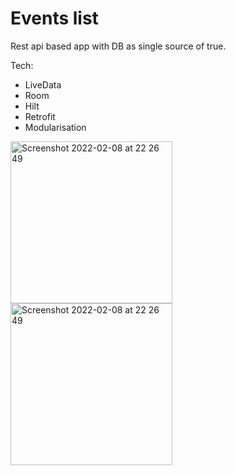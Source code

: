 # Events list

Rest api based app with DB as single source of true.

Tech:
- LiveData
- Room
- Hilt
- Retrofit
- Modularisation

<img width="259" alt="Screenshot 2022-02-08 at 22 26 49" src="https://user-images.githubusercontent.com/7153849/192069655-e204dc55-6e5c-4cd1-885b-5db3bd239bfe.png">
<img width="259" alt="Screenshot 2022-02-08 at 22 26 49" src="https://user-images.githubusercontent.com/7153849/192069658-4a0de519-3e7a-4b6d-bf9e-8016456b9b2a.png">
